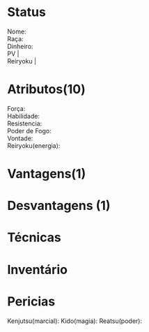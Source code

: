 # Status
Nome:   
Raça:    
Dinheiro:   
PV |  
Reiryoku |   
# Atributos(10)
Força:   
Habilidade:   
Resistencia:    
Poder de Fogo:    
Vontade:   
Reiryoku(energia):   
# Vantagens(1)

# Desvantagens (1)

# Técnicas

# Inventário

# Pericias
Kenjutsu(marcial): 
Kido(magia): 
Reatsu(poder): 
